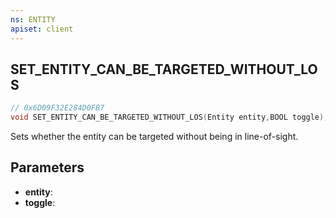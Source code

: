 ```yaml
---
ns: ENTITY
apiset: client
---
```

## SET_ENTITY_CAN_BE_TARGETED_WITHOUT_LOS

```c
// 0x6D09F32E284D0FB7
void SET_ENTITY_CAN_BE_TARGETED_WITHOUT_LOS(Entity entity,BOOL toggle);
```

Sets whether the entity can be targeted without being in line-of-sight.

## Parameters
* **entity**:
* **toggle**: